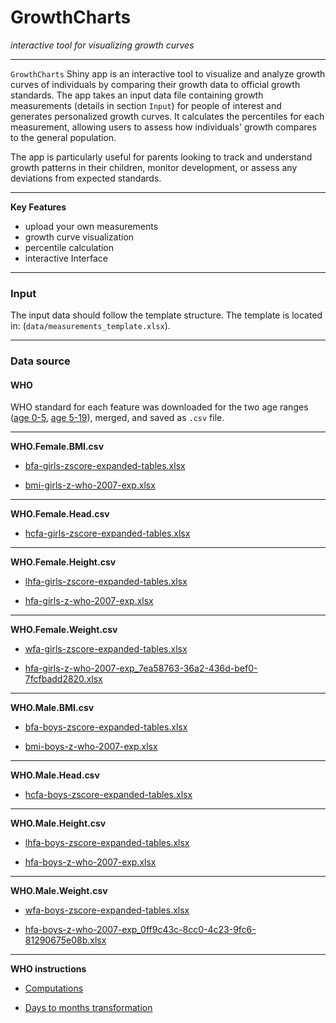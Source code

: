 # GrowthCharts
_interactive tool for visualizing growth curves_

---

`GrowthCharts` Shiny app is an interactive tool to visualize and analyze growth curves of individuals by comparing their growth data to official growth standards. The app takes an input data file containing growth measurements (details in section `Input`) for people of interest and generates personalized growth curves. It calculates the percentiles for each measurement, allowing users to assess how individuals' growth compares to the general population.

The app is particularly useful for parents looking to track and understand growth patterns in their children, monitor development, or assess any deviations from expected standards.

---

__Key Features__

- upload your own measurements
- growth curve visualization
- percentile calculation
- interactive Interface

---

### __Input__

The input data should follow the template structure. The template is located in: (`data/measurements_template.xlsx`).

---

### __Data source__

#### WHO

WHO standard for each feature was downloaded for the two age ranges ([age 0-5](https://www.who.int/tools/child-growth-standards/standards/), [age 5-19](https://www.who.int/tools/growth-reference-data-for-5to19-years/indicators/)), merged, and saved as `.csv` file. 

---

__WHO.Female.BMI.csv__

- [bfa-girls-zscore-expanded-tables.xlsx](https://cdn.who.int/media/docs/default-source/child-growth/child-growth-standards/indicators/body-mass-index-for-age/expanded-tables/bfa-girls-zscore-expanded-tables.xlsx?sfvrsn=ae4cb8d1_12)

- [bmi-girls-z-who-2007-exp.xlsx](https://cdn.who.int/media/docs/default-source/child-growth/growth-reference-5-19-years/bmi-for-age-(5-19-years)/bmi-girls-z-who-2007-exp.xlsx?sfvrsn=79222875_2)

---

__WHO.Female.Head.csv__

- [hcfa-girls-zscore-expanded-tables.xlsx](https://cdn.who.int/media/docs/default-source/child-growth/child-growth-standards/indicators/head-circumference-for-age/expanded-tables/hcfa-girls-zscore-expanded-tables.xlsx?sfvrsn=3a34b8b0_8)

---

__WHO.Female.Height.csv__

- [lhfa-girls-zscore-expanded-tables.xlsx](https://cdn.who.int/media/docs/default-source/child-growth/child-growth-standards/indicators/length-height-for-age/expandable-tables/lhfa-girls-zscore-expanded-tables.xlsx?sfvrsn=27f1e2cb_10)

- [hfa-girls-z-who-2007-exp.xlsx](https://cdn.who.int/media/docs/default-source/child-growth/growth-reference-5-19-years/height-for-age-(5-19-years)/hfa-girls-z-who-2007-exp.xlsx?sfvrsn=79d310ee_2)

---

__WHO.Female.Weight.csv__

- [wfa-girls-zscore-expanded-tables.xlsx](https://cdn.who.int/media/docs/default-source/child-growth/child-growth-standards/indicators/weight-for-age/expanded-tables/wfa-girls-zscore-expanded-tables.xlsx?sfvrsn=f01bc813_10)

- [hfa-girls-z-who-2007-exp_7ea58763-36a2-436d-bef0-7fcfbadd2820.xlsx](https://cdn.who.int/media/docs/default-source/child-growth/growth-reference-5-19-years/weight-for-age-(5-10-years)/hfa-girls-z-who-2007-exp_7ea58763-36a2-436d-bef0-7fcfbadd2820.xlsx?sfvrsn=6ede55a4_4)

---

__WHO.Male.BMI.csv__

- [bfa-boys-zscore-expanded-tables.xlsx](https://cdn.who.int/media/docs/default-source/child-growth/child-growth-standards/indicators/body-mass-index-for-age/expanded-tables/bfa-boys-zscore-expanded-tables.xlsx?sfvrsn=f8e1fbe2_10)

- [bmi-boys-z-who-2007-exp.xlsx](https://cdn.who.int/media/docs/default-source/child-growth/growth-reference-5-19-years/bmi-for-age-(5-19-years)/bmi-boys-z-who-2007-exp.xlsx?sfvrsn=a84bca93_2)

---

__WHO.Male.Head.csv__

- [hcfa-boys-zscore-expanded-tables.xlsx](https://cdn.who.int/media/docs/default-source/child-growth/child-growth-standards/indicators/head-circumference-for-age/expanded-tables/hcfa-boys-zscore-expanded-tables.xlsx?sfvrsn=2ab1bec8_8)

---

__WHO.Male.Height.csv__

- [lhfa-boys-zscore-expanded-tables.xlsx](https://cdn.who.int/media/docs/default-source/child-growth/child-growth-standards/indicators/length-height-for-age/expandable-tables/lhfa-boys-zscore-expanded-tables.xlsx?sfvrsn=7b4a3428_12)

- [hfa-boys-z-who-2007-exp.xlsx](https://cdn.who.int/media/docs/default-source/child-growth/growth-reference-5-19-years/height-for-age-(5-19-years)/hfa-boys-z-who-2007-exp.xlsx?sfvrsn=7fa263d_2)

---

__WHO.Male.Weight.csv__

- [wfa-boys-zscore-expanded-tables.xlsx](https://cdn.who.int/media/docs/default-source/child-growth/child-growth-standards/indicators/weight-for-age/expanded-tables/wfa-boys-zscore-expanded-tables.xlsx?sfvrsn=65cce121_10)

- [hfa-boys-z-who-2007-exp_0ff9c43c-8cc0-4c23-9fc6-81290675e08b.xlsx](https://cdn.who.int/media/docs/default-source/child-growth/growth-reference-5-19-years/weight-for-age-(5-10-years)/hfa-boys-z-who-2007-exp_0ff9c43c-8cc0-4c23-9fc6-81290675e08b.xlsx?sfvrsn=b3ca0d6f_4)

---

__WHO instructions__

- [Computations](https://cdn.who.int/media/docs/default-source/child-growth/growth-reference-5-19-years/computation.pdf?sfvrsn=c2ff6a95_4)

- [Days to months transformation](https://cdn.who.int/media/docs/default-source/child-growth/child-growth-standards/indicators/instructions-en.pdf?sfvrsn=5cec8c61_23)
